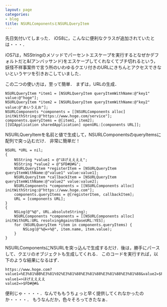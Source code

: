 ```yaml
---
layout: page
categories:
- blog
title: NSURLComponentsとNSURLQueryItem
---
```


先日気付いてしまった．
iOS8に，こんなに便利なクラスが追加されていたとは・・・．

iOS7は，NSStringのメソッドでパーセントエスケープを実行するとなぜかデフォルトだと&(アンバッサンド)をエスケープしてくれなくてブチ切れるという，妖怪不祥事案件で言う所のいわゆるクエリ付きのURLにきちんとアクセスできないというヤツを引きおこしていました．

この二つの使い方は，至って簡単．
まずは，URLの生成．

    NSURLQueryItem *item1 = [NSURLQueryItem queryItemWithName:@"key1" value:@"hoge"];
    NSURLQueryItem *item2 = [NSURLQueryItem queryItemWithName:@"key2" value:@"あいうえお"];
    NSURLComponents *components = [[NSURLComponents alloc] initWithString:@"https://www.hoge.com/service"];
    components.queryItems = @[item1, item2];
    [[UIApplication sharedApplication] openURL:[components URL]];

NSURLQueryItemを名前と値で生成して，NSURLComponentsのqueryItemsに配列で突っ込むだけ．
非常に簡単だ！

    NSURL *URL = nil;
    {
        NSString *value1 = @"ほげええええ";
        NSString *value2 = @"$FD#@#&";
        NSURLQueryItem *registerItem = [NSURLQueryItem queryItemWithName:@"value1" value:value1];
        NSURLQueryItem *callbackItem = [NSURLQueryItem queryItemWithName:@"value2" value:value2];
        NSURLComponents *components = [[NSURLComponents alloc] initWithString:@"https://www.hoge.com"];
        components.queryItems = @[registerItem, callbackItem];
        URL = [components URL];
    }
    {
        NSLog(@"%@", URL.absoluteString);
        NSURLComponents *components = [[NSURLComponents alloc] initWithURL:URL resolvingAgainstBaseURL:YES];
        for (NSURLQueryItem *item in components.queryItems) {
            NSLog(@"%@=>%@", item.name, item.value);
        }
    }

NSURLComponentsにNSURLを突っ込んで生成するだけ．後は，勝手にパースして、クエリのオブジェクトも生成してくれる．
このコードを実行すれば，以下のような結果になるはず．

    https://www.hoge.com?value1=%E3%81%BB%E3%81%92%E3%81%88%E3%81%88%E3%81%88%E3%81%88&value2=$FD%23@%23%26
    value1=>ほげええええ
    value2=>$FD#@#&

便利じゃ・・・・．なんでももうちょっと早く提供してくれなかったのか・・・・．
もうなんだか，色々そろってきたなぁ．